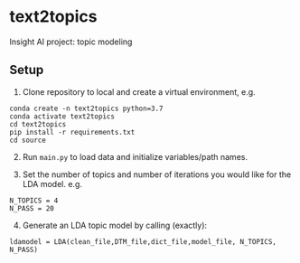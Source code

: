 # text2topics
Insight AI project: topic modeling 

## Setup 

1. Clone repository to local and create a virtual environment, e.g. 

```
conda create -n text2topics python=3.7 
conda activate text2topics
cd text2topics 
pip install -r requirements.txt 
cd source
```

2. Run ```main.py``` to load data and initialize variables/path names. 

3. Set the number of topics and number of iterations you would like for the LDA model. e.g. 

``` 
N_TOPICS = 4
N_PASS = 20
``` 

4. Generate an LDA topic model by calling (exactly): 

```
ldamodel = LDA(clean_file,DTM_file,dict_file,model_file, N_TOPICS, N_PASS)
``` 





